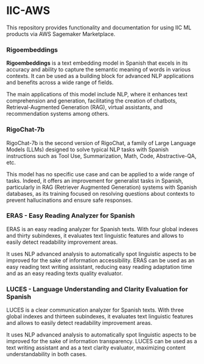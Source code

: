 # IIC-AWS
This repository provides functionality and documentation for using IIC ML products via AWS Sagemaker Marketplace.

### Rigoembeddings

**Rigoembeddings** is a text embedding model in Spanish that excels in its accuracy and ability to capture the semantic meaning of words in various contexts. It can be used as a building block for advanced NLP applications and benefits across a wide range of fields. 

The main applications of this model include NLP, where it enhances text comprehension and generation, facilitating the creation of chatbots, Retrieval-Augmented Generation (RAG), virtual assistants, and recommendation systems among others. 

### RigoChat-7b

RigoChat-7b is the second version of RigoChat, a family of Large Language Models (LLMs) designed to solve typical NLP tasks with Spanish instructions such as Tool Use, Summarization, Math, Code, Abstractive-QA, etc.

This model has no specific use case and can be applied to a wide range of tasks. Indeed, it offers an improvement for generalist tasks in Spanish, particularly in RAG (Retriever Augmented Generation) systems with Spanish databases, as its training focused on resolving questions about contexts to prevent hallucinations and ensure safe responses.

### ERAS - Easy Reading Analyzer for Spanish 

ERAS is an easy reading analyzer for Spanish texts. With four global indexes and thirty subindexes, it evaluates text linguistic features and allows to easily detect readability improvement areas. 

It uses NLP advanced analysis to automatically spot linguistic aspects to be improved for the sake of information accessibility. ERAS can be used as an easy reading text writing assistant, reducing easy reading adaptation time and as an easy reading texts quality evaluator.

### LUCES - Language Understanding and Clarity Evaluation for Spanish

LUCES is a clear communication analyzer for Spanish texts. With three global indexes and thirteen subindexes, it evaluates text linguistic features and allows to easily detect readability improvement areas. 

It uses NLP advanced analysis to automatically spot linguistic aspects to be improved for the sake of information transparency. LUCES can be used as a text writing assistant and as a text clarity evaluator, maximizing content understandability in both cases. 